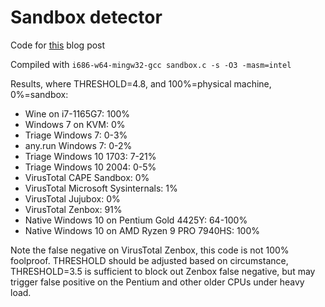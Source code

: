 # Sandbox detector
Code for [this](https://lemond69.github.io/2023/09/11/post.html) blog post

Compiled with `i686-w64-mingw32-gcc sandbox.c -s -O3 -masm=intel`

Results, where THRESHOLD=4.8, and 100%=physical machine, 0%=sandbox:
-   Wine on i7-1165G7: 100%
-   Windows 7 on KVM: 0%
-   Triage Windows 7: 0-3%
-   any.run Windows 7: 0-2%
-   Triage Windows 10 1703: 7-21%
-   Triage Windows 10 2004: 0-5%
-   VirusTotal CAPE Sandbox: 0%
-   VirusTotal Microsoft Sysinternals: 1%
-   VirusTotal Jujubox: 0%
-   VirusTotal Zenbox: 91%
-   Native Windows 10 on Pentium Gold 4425Y: 64-100%
-   Native Windows 10 on AMD Ryzen 9 PRO 7940HS: 100%

Note the false negative on VirusTotal Zenbox, this code is not 100% foolproof. THRESHOLD should be adjusted based on circumstance, THRESHOLD=3.5 is sufficient to block out Zenbox false negative, but may trigger false positive on the Pentium and other older CPUs under heavy load.
